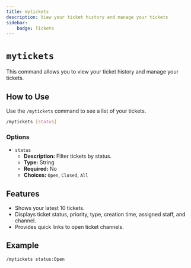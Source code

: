 ```yaml
---
title: mytickets
description: View your ticket history and manage your tickets
sidebar:
    badge: Tickets
---
```


# `mytickets`

This command allows you to view your ticket history and manage your tickets.

## How to Use

Use the `/mytickets` command to see a list of your tickets.

```sh
/mytickets [status]
```

### Options

*   `status`
    *   **Description:** Filter tickets by status.
    *   **Type:** String
    *   **Required:** No
    *   **Choices:** `Open`, `Closed`, `All`

## Features

- Shows your latest 10 tickets.
- Displays ticket status, priority, type, creation time, assigned staff, and channel.
- Provides quick links to open ticket channels.

## Example

```sh
/mytickets status:Open
```
